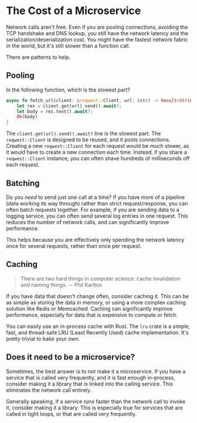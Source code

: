 # The Cost of a Microservice

Network calls aren't free. Even if you are pooling connections, avoiding the TCP handshake and DNS lookup, you still have the network latency and the serialization/deserialization cost. You might have the fastest network fabric in the world, but it's still slower than a function call.

There are patterns to help.

## Pooling

In the following function, which is the slowest part?

```rust
async fn fetch_url(client: &reqwest::Client, url: &str) -> Result<String, reqwest::Error> {
    let res = client.get(url).send().await?;
    let body = res.text().await?;
    Ok(body)
}
```

The `client.get(url).send().await?` line is the slowest part. The `reqwest::Client` is designed to be reused, and it pools connections. Creating a new `reqwest::Client` for each request would be *much* slower, as it would have to create a new connection each time. Instead, if you share a `reqwest::Client` instance, you can often shave hundreds of milliseconds off each request.

## Batching

Do you *need* to send just one call at a time? If you have more of a pipeline (data working its way through) rather than strict request/response, you can often batch requests together. For example, if you are sending data to a logging service, you can often send several log entries in one request. This reduces the number of network calls, and can significantly improve performance.

This helps because you are effectively only spending the network latency once for several requests, rather than once per request.

## Caching

> There are two hard things in computer science: cache invalidation and naming things.
> -- Phil Karlton

If you have data that doesn't change often, consider caching it. This can be as simple as storing the data in memory, or using a more complex caching solution like Redis or Memcached. Caching can significantly improve performance, especially for data that is expensive to compute or fetch.

You can easily use an in-process cache with Rust. The `lru` crate is a simple, fast, and thread-safe LRU (Least Recently Used) cache implementation. It's pretty trivial to bake your own.

## Does it need to be a microservice?

Sometimes, the best answer is to not make it a microservice. If you have a service that is called very frequently, and it is fast enough in-process, consider making it a library that is linked into the calling service. This eliminates the network call entirely.

Generally speaking, if a service runs faster than the network call to invoke it, consider making it a library. This is especially true for services that are called in tight loops, or that are called very frequently.